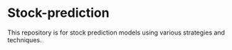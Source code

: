 # Stock-prediction
This repository is for stock prediction models using various strategies and techniques.

